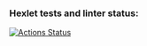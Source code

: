 ### Hexlet tests and linter status:
[![Actions Status](https://github.com/markelovalexdmi/frontend-project-44/workflows/hexlet-check/badge.svg)](https://github.com/markelovalexdmi/frontend-project-44/actions)